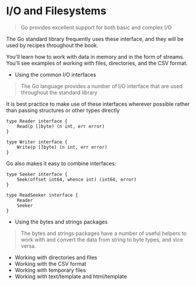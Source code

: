 # I/O and Filesystems
> Go provides excellent support for both basic and complex I/O

The Go standard library frequently uses these interface, and they will be used
by recipes throughout the book.

You'll learn how to work with data in memory and in the form of streams. You'll see
examples of working with files, directories, and the CSV format.

- Using the common I/O interfaces
> The Go language provides a number of I/O interface that are used throughout the standard library

It is best practice to make use of these interfaces wherever possible rather than
passing structures or other types directly

    type Reader interface {
        Read(p []byte) (n int, err error)
    }

    type Writer interface {
        Write(p []byte) (n int, err error)
    }

Go also makes it easy to combine interfaces:

    type Seeker interface {
        Seek(offset int64, whence int) (int64, error)
    }
    
    type ReadSeeker interface {
        Reader
        Seeker
    }

- Using the bytes and strings packages
> The bytes and strings packages have a number of useful helpers to work with and
convert the data from string to byte types, and vice versa.
- Working with directories and files
- Working with the CSV format
- Working with temporary files
- Working with text/template and html/template